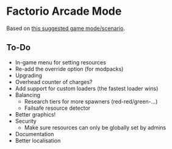 # Factorio Arcade Mode

Based on [this suggested game mode/scenario](https://www.reddit.com/r/factorio/comments/7eibzw/mod_idea_arcade_mode).

## To-Do

- In-game menu for setting resources
- Re-add the override option (for modpacks)
- Upgrading
- Overhead counter of charges?
- Add support for custom loaders (the fastest loader wins)
- Balancing
  - Research tiers for more spawners (red-red/green-...)
  - Failsafe resource detector
- Better graphics!
- Security
  - Make sure resources can only be globally set by admins
- Documentation
- Better localisation
